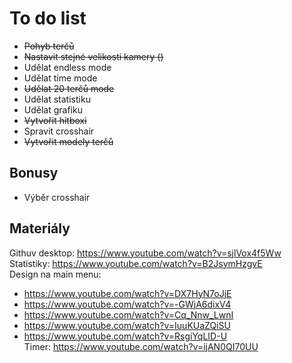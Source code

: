 # To do list
+ ~~Pohyb terčů~~
+ ~~Nastavit stejné velikosti kamery ()~~
+ Udělat endless mode
+ Udělat time mode
+ ~~Udělat 20 terčů mode~~
+ Udělat statistiku
+ Udělat grafiku
+ ~~Vytvořit hitboxi~~
+ Spravit crosshair
+ ~~Vytvořit modely terčů~~

## Bonusy
+ Výběr crosshair

## Materiály
Githuv desktop: https://www.youtube.com/watch?v=sjlVox4f5Ww<br>
Statistiky: https://www.youtube.com/watch?v=B2JsymHzgvE<br>
Design na main menu:
+ https://www.youtube.com/watch?v=DX7HyN7oJjE<br>
+ https://www.youtube.com/watch?v=-GWjA6dixV4<br>
+ https://www.youtube.com/watch?v=Cq_Nnw_LwnI<br>
+ https://www.youtube.com/watch?v=IuuKUaZQiSU<br>
+ https://www.youtube.com/watch?v=RsgiYqLID-U<br>
Timer: https://www.youtube.com/watch?v=ijAN0QI70UU
